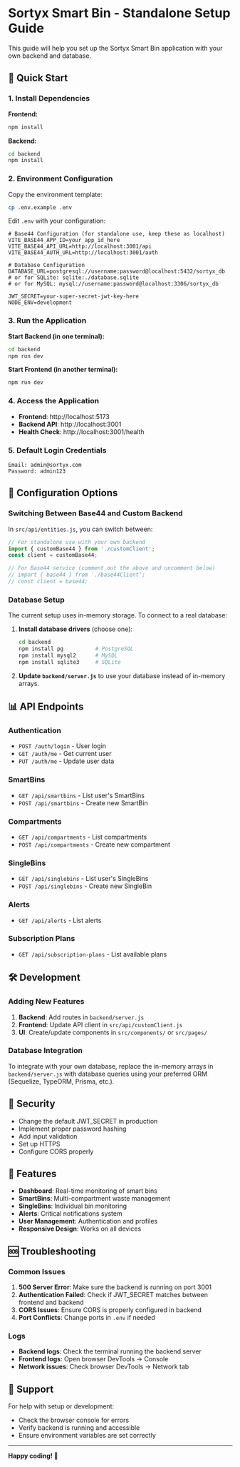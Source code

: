 # Sortyx Smart Bin - Standalone Setup Guide

This guide will help you set up the Sortyx Smart Bin application with your own backend and database.

## 🚀 Quick Start

### 1. Install Dependencies

**Frontend:**
```bash
npm install
```

**Backend:**
```bash
cd backend
npm install
```

### 2. Environment Configuration

Copy the environment template:
```bash
cp .env.example .env
```

Edit `.env` with your configuration:
```env
# Base44 Configuration (for standalone use, keep these as localhost)
VITE_BASE44_APP_ID=your_app_id_here
VITE_BASE44_API_URL=http://localhost:3001/api
VITE_BASE44_AUTH_URL=http://localhost:3001/auth

# Database Configuration
DATABASE_URL=postgresql://username:password@localhost:5432/sortyx_db
# or for SQLite: sqlite:./database.sqlite
# or for MySQL: mysql://username:password@localhost:3306/sortyx_db

JWT_SECRET=your-super-secret-jwt-key-here
NODE_ENV=development
```

### 3. Run the Application

**Start Backend (in one terminal):**
```bash
cd backend
npm run dev
```

**Start Frontend (in another terminal):**
```bash
npm run dev
```

### 4. Access the Application

- **Frontend**: http://localhost:5173
- **Backend API**: http://localhost:3001
- **Health Check**: http://localhost:3001/health

### 5. Default Login Credentials

```
Email: admin@sortyx.com
Password: admin123
```

## 🔧 Configuration Options

### Switching Between Base44 and Custom Backend

In `src/api/entities.js`, you can switch between:

```javascript
// For standalone use with your own backend
import { customBase44 } from './customClient';
const client = customBase44;

// For Base44 service (comment out the above and uncomment below)
// import { base44 } from './base44Client';
// const client = base44;
```

### Database Setup

The current setup uses in-memory storage. To connect to a real database:

1. **Install database drivers** (choose one):
   ```bash
   cd backend
   npm install pg          # PostgreSQL
   npm install mysql2      # MySQL
   npm install sqlite3     # SQLite
   ```

2. **Update `backend/server.js`** to use your database instead of in-memory arrays.

## 📊 API Endpoints

### Authentication
- `POST /auth/login` - User login
- `GET /auth/me` - Get current user
- `PUT /auth/me` - Update user data

### SmartBins
- `GET /api/smartbins` - List user's SmartBins
- `POST /api/smartbins` - Create new SmartBin

### Compartments
- `GET /api/compartments` - List compartments
- `POST /api/compartments` - Create new compartment

### SingleBins
- `GET /api/singlebins` - List user's SingleBins
- `POST /api/singlebins` - Create new SingleBin

### Alerts
- `GET /api/alerts` - List alerts

### Subscription Plans
- `GET /api/subscription-plans` - List available plans

## 🛠️ Development

### Adding New Features

1. **Backend**: Add routes in `backend/server.js`
2. **Frontend**: Update API client in `src/api/customClient.js`
3. **UI**: Create/update components in `src/components/` or `src/pages/`

### Database Integration

To integrate with your own database, replace the in-memory arrays in `backend/server.js` with database queries using your preferred ORM (Sequelize, TypeORM, Prisma, etc.).

## 🔐 Security

- Change the default JWT_SECRET in production
- Implement proper password hashing
- Add input validation
- Set up HTTPS
- Configure CORS properly

## 📱 Features

- **Dashboard**: Real-time monitoring of smart bins
- **SmartBins**: Multi-compartment waste management
- **SingleBins**: Individual bin monitoring  
- **Alerts**: Critical notifications system
- **User Management**: Authentication and profiles
- **Responsive Design**: Works on all devices

## 🆘 Troubleshooting

### Common Issues

1. **500 Server Error**: Make sure the backend is running on port 3001
2. **Authentication Failed**: Check if JWT_SECRET matches between frontend and backend
3. **CORS Issues**: Ensure CORS is properly configured in backend
4. **Port Conflicts**: Change ports in `.env` if needed

### Logs

- **Backend logs**: Check the terminal running the backend server
- **Frontend logs**: Open browser DevTools → Console
- **Network issues**: Check browser DevTools → Network tab

## 🤝 Support

For help with setup or development:
- Check the browser console for errors
- Verify backend is running and accessible
- Ensure environment variables are set correctly

---

**Happy coding! 🚀**